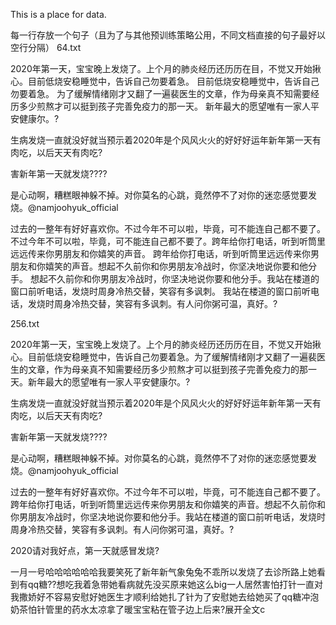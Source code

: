 This is a place for data.  

每一行存放一个句子（且为了与其他预训练策略公用，不同文档直接的句子最好以空行分隔）
64.txt

2020年第一天，宝宝晚上发烧了。上个月的肺炎经历还历历在目，不觉又开始揪心。目前低烧安稳睡觉中，告诉自己勿要着急。
目前低烧安稳睡觉中，告诉自己勿要着急。
为了缓解情绪刚才又翻了一遍裴医生的文章，作为母亲真不知需要经历多少煎熬才可以挺到孩子完善免疫力的那一天。
新年最大的愿望唯有一家人平安健康尔。?


生病发烧一直就没好就当预示着2020年是个风风火火的好好好运年新年第一天有肉吃，以后天天有肉吃?


害新年第一天就发烧????


是心动啊，糟糕眼神躲不掉。对你莫名的心跳，竟然停不了对你的迷恋感觉要发烧。@namjoohyuk_official


过去的一整年有好好喜欢你。不过今年不可以啦，毕竟，可不能连自己都不要了。
不过今年不可以啦，毕竟，可不能连自己都不要了。跨年给你打电话，听到听筒里远远传来你男朋友和你嬉笑的声音。
跨年给你打电话，听到听筒里远远传来你男朋友和你嬉笑的声音。想起不久前你和你男朋友冷战时，你坚决地说你要和他分手。
想起不久前你和你男朋友冷战时，你坚决地说你要和他分手。我站在楼道的窗口前听电话，发烧时周身冷热交替，笑容有多讽刺。
我站在楼道的窗口前听电话，发烧时周身冷热交替，笑容有多讽刺。有人问你粥可温，真好。?

256.txt

2020年第一天，宝宝晚上发烧了。上个月的肺炎经历还历历在目，不觉又开始揪心。目前低烧安稳睡觉中，告诉自己勿要着急。为了缓解情绪刚才又翻了一遍裴医生的文章，作为母亲真不知需要经历多少煎熬才可以挺到孩子完善免疫力的那一天。新年最大的愿望唯有一家人平安健康尔。?


生病发烧一直就没好就当预示着2020年是个风风火火的好好好运年新年第一天有肉吃，以后天天有肉吃?


害新年第一天就发烧????


是心动啊，糟糕眼神躲不掉。对你莫名的心跳，竟然停不了对你的迷恋感觉要发烧。@namjoohyuk_official


过去的一整年有好好喜欢你。不过今年不可以啦，毕竟，可不能连自己都不要了。跨年给你打电话，听到听筒里远远传来你男朋友和你嬉笑的声音。想起不久前你和你男朋友冷战时，你坚决地说你要和他分手。我站在楼道的窗口前听电话，发烧时周身冷热交替，笑容有多讽刺。有人问你粥可温，真好。?


2020请对我好点，第一天就感冒发烧?


一月一号哈哈哈哈哈哈我要笑死了新年新气象兔兔不乖所以发烧了去诊所路上她看到有qq糖??想吃我着急带她看病就先没买原来她这么big一人居然害怕打针一直对我撒娇好不容易安慰好她医生才顺利给她扎了针为了安慰她去给她买了qq糖冲泡奶茶怕针管里的药水太凉拿了暖宝宝粘在管子边上后来?展开全文c
